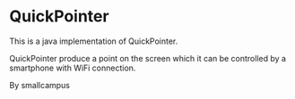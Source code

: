 QuickPointer
============
This is a java implementation of QuickPointer.

QuickPointer produce a point on the screen which it can be controlled by a smartphone with WiFi connection.

By smallcampus
